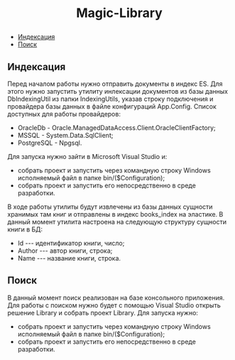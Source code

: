 # <p align="center"> Magic-Library
* [Индексация](#Индексация)
* [Поиск](#Поиск)
## Индексация

Перед началом работы нужно отправить документы в индекс ES. Для этого нужно запустить утилиту инлексации документов из базы данных DbIndexingUtil из папки IndexingUtils, указав строку подключения и провайдера базы данных в файле конфигураций App.Config. Список доступных для работы провайдеров:
  * OracleDb - Oracle.ManagedDataAccess.Client.OracleClientFactory;
  * MSSQL - System.Data.SqlClient;
  * PostgreSQL - Npgsql.
  
Для запуска нужно зайти в Microsoft Visual Studio и:
  * собрать проект и запустить через командную строку Windows исполняемый файл в папке bin/($Configuration);
  * собрать проект и запустить его непосредственно в среде разработки.

В ходе работы утилиты будут извлечены из базы данных сущности хранимых там книг и отправлены в индекс books_index на эластике. В данный момент утилита настроена на следующую структуру сущности книги в БД:
 * Id --- идентификатор книги, число;
 * Author --- автор книги, строка;
 * Name --- название книги, строка.

## Поиск

В данный момент поиск реализован на базе консольного приложения. Для работы с поиском нужно будет с помощью Visual Studio открыть решение Library и собрать проект Library. Для запуска нужно:
  * собрать проект и запустить через командную строку Windows исполняемый файл в папке bin/($Configuration);
  * собрать проект и запустить его непосредственно в среде разработки.
